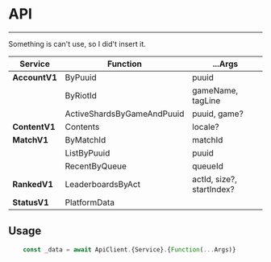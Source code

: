 # API

-----------

Something is can't use, so I did't insert it.

| Service       | Function                   | ...Args                   |
| ------------- | -------------------------- | ------------------------- |
| **AccountV1** | ByPuuid                    | puuid                     |
|               | ByRiotId                   | gameName, tagLine         |
|               | ActiveShardsByGameAndPuuid | puuid, game?              |
| **ContentV1** | Contents                   | locale?                   |
| **MatchV1**   | ByMatchId                  | matchId                   |
|               | ListByPuuid                | puuid                     |
|               | RecentByQueue              | queueId                   |
| **RankedV1**  | LeaderboardsByAct          | actId, size?, startIndex? |
| **StatusV1**  | PlatformData               |                           |

## Usage

```typescript
    const _data = await ApiClient.{Service}.{Function(...Args)}
```